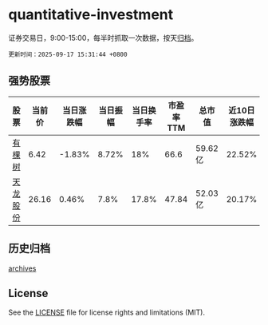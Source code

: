 # quantitative-investment

证券交易日，9:00-15:00，每半时抓取一次数据，按天[归档](archives)。

`更新时间：2025-09-17 15:31:44 +0800`

## 强势股票

|股票|当前价|当日涨跌幅|当日振幅|当日换手率|市盈率TTM|总市值|近10日涨跌幅|
|----|----|----|----|----|----|----|----|
|[有棵树](https://xueqiu.com/S/SZ300209)|6.42|-1.83%|8.72%|18%|66.6|59.62亿|22.52%|
|[天龙股份](https://xueqiu.com/S/SH603266)|26.16|0.46%|7.8%|17.8%|47.84|52.03亿|20.17%|

## 历史归档

[archives](archives)

## License

See the [LICENSE](LICENSE) file for license rights and limitations (MIT).